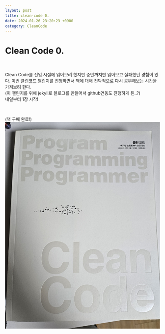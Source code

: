 ```yaml
---
layout: post
title: clean-code 0.
date: 2024-01-26 23:20:23 +0900
category: CleanCode
---
```


# Clean Code 0.

<br>

Clean Code를 신입 시절에 읽어보려 했지만 중반까지만 읽어보고 실패했던 경험이 있다.
이번 클린코드 챌린지를 진행하면서 책에 대해 전박적으로 다시 공부해보는 시간을 가져보려 한다.
<br>
(이 챌린지를 위해 jekyll로 블로그를 만들어서 github연동도 진행하게 된..?)
<br>
내일부터 1장 시작!

<br>

(책 구매 완료!)
<br>
![clean_code](../_imgs/clean_code/buybook.png)
<br>
